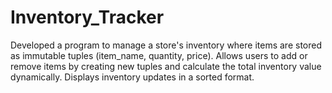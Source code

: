 # Inventory_Tracker
Developed a program to manage a store's inventory where items are stored as immutable tuples (item_name, quantity, price). Allows users to add or remove items by creating new tuples and calculate the total inventory value dynamically. Displays inventory updates in a sorted format.
